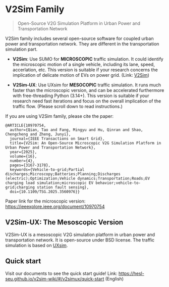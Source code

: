 # V2Sim Family

> Open-Source V2G Simulation Platform in Urban Power and Transportation Network

V2Sim family includes several open-source software for coupled urban power and transportation network. They are different in the transportation simulation part.

+ **V2Sim**: Use SUMO for **MICROSCOPIC** traffic simulation. It could identify the microscopic motion of a single vehicle, including its lane, speed, accerlation, etc. This version is suitable if your research concerns the implication of delicate motion of EVs on power grid. (Link: [V2Sim](https://github.com/hesl-seu/v2sim/))

+ **V2Sim-UX**: Use UXsim for **MESOCOPIC** traffic simulation. It runs much faster than the microscopic version, and can be accelerated furthermore with free-threading Python (3.14+). This version is suitable if your research need fast iterations and focus on the overall implication of the traffic flow. (Please scroll down to read instructions.)

If you are using V2Sim family, please cite the paper:
```
@ARTICLE{10970754,
  author={Qian, Tao and Fang, Mingyu and Hu, Qinran and Shao, Chengcheng and Zheng, Junyi},
  journal={IEEE Transactions on Smart Grid}, 
  title={V2Sim: An Open-Source Microscopic V2G Simulation Platform in Urban Power and Transportation Network}, 
  year={2025},
  volume={16},
  number={4},
  pages={3167-3178},
  keywords={Vehicle-to-grid;Partial discharges;Microscopy;Batteries;Planning;Discharges (electric);Optimization;Vehicle dynamics;Transportation;Roads;EV charging load simulation;microscopic EV behavior;vehicle-to-grid;charging station fault sensing},
  doi={10.1109/TSG.2025.3560976}}
```
Paper link for the microscopic version: https://ieeexplore.ieee.org/document/10970754

## V2Sim-UX: The Mesoscopic Version

V2Sim-UX is a mesoscopic V2G simulation platform in urban power and transportation network. It is open-source under BSD license. The traffic simulation is based on [UXsim](https://github.com/toruseo/UXsim).

## Quick start
Visit our documents to see the quick start guide!
Link: https://hesl-seu.github.io/v2sim-wiki/#/v2simux/quick-start (English)